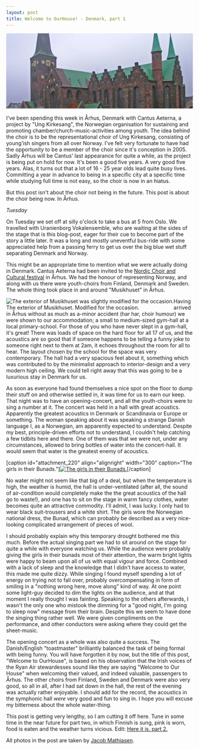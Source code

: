 ```yaml
---
layout: post
title: Welcome to OurHouse! - Denmark, part 1
---
```


<img src="/img/den1.jpg" alt="OurHouse"/>

I've been spending this week in &Aring;rhus, Denmark with Cantus Aeterna, a project by "Ung Kirkesang", the Norwegian organisation for sustaining and promoting chamber/church-music-activities among youth. The idea behind the choir is to be the representational choir of Ung Kirkesang, consisting of young'ish singers from all over Norway. I've felt very fortunate to have had the opportunity to be a member of the choir since it's conception in 2005. Sadly &Aring;rhus will be Cantus' last appearance for quite a while, as the project is being put on hold for now. It's been a good five years. A very good five years. Alas, it turns out that a lot of 16 - 25 year olds lead quite busy lives. Committing a year in advance to being in a specific city at a specific time while studying full time is not easy, so the choir is now in an hiatus.

But this post isn't about the choir not being in the future. This post is about the choir being now. In &Aring;rhus.

<em>Tuesday</em>

On Tuesday we set off at silly o'clock to take a bus at 5 from Oslo. We travelled with Uranienborg Vokalensemble, who are waiting at the sides of the stage that is this blog-post, eager for their cue to become part of the story a little later. It was a long and mostly uneventful bus-ride with some appreciated help from a passing ferry to get us over the big blue wet stuff separating Denmark and Norway.

This might be an appropriate time to mention what we were actually doing in Denmark. Cantus Aeterna had been invited to the <a href="http://www.nkkf.dk" target="_blank">Nordic Choir and Cultural festival</a> in &Aring;rhus. We had the honour of representing Norway, and along with us there were youth-choirs from Finland, Denmark and Sweden. The whole thing took place in and around "Musikhuset" in &Aring;rhus.

<div style="float:left" id="image" width="300px">
<img src="http://www.christianleonardquale.com/wp-content/uploads/2010/11/Nkkf_28Juni-6817-300x300.jpg" alt="The exterior of Musikhuset was slightly modified for the occasion."/><br>
The exterior of Musikhuset. Modified for the occasion.
</div>

Having arrived in &Aring;rhus without as much as a-minor accident (har har, choir humour) we were shown to our accommodation; a small to medium-sized gym-hall at a local primary-school. For those of you who have never slept in a gym-hall, it's great! There was loads of space on the hard floor for all 17 of us, and the acoustics are so good that if someone happens to be telling a funny joke to someone right next to them at 2am, it echoes throughout the room for all to hear. The layout chosen by the school for the space was very contemporary. The hall had a very spacious feel about it, something which was contributed to by the minimalist approach to interior-design and a very modern high ceiling. We could tell right away that this was going to be a luxurious stay in Denmark for us.

As soon as everyone had found themselves a nice spot on the floor to dump their stuff on and otherwise settled in, it was time for us to earn our keep. That night was to have an opening-concert, and all the youth-choirs were to sing a number at it. The concert was held in a hall with great acoustics. Apparently the greatest acoustics in Denmark or Scandinavia or Europe or something. The woman speaking about it was speaking a strange Danish language I, as a Norwegian, am apparently expected to understand. Despite my best, principle-driven efforts not to understand, I couldn't help catching a few tidbits here and there. One of them was that we were not, under any circumstances, allowed to bring bottles of water into the concert-hall. It would seem that water is the greatest enemy of acoustics.

[caption id="attachment_220" align="alignright" width="300" caption="The girls in their Bunads."]<a href="http://www.christianleonardquale.com/wp-content/uploads/2010/11/bunader.jpg"><img class="size-medium wp-image-220" title="bunader" src="http://www.christianleonardquale.com/wp-content/uploads/2010/11/bunader-300x150.jpg" alt="The girls in their Bunads." width="300" height="150" /></a>[/caption]

No water might not seem like that big of a deal, but when the temperature is high, the weather is humid, the hall is under-ventilated (after all, the sound of air-condition would completely make the the great acoustics of the hall go to waste!), and one has to sit on the stage in warm fancy clothes, water becomes quite an attractive commodity. I'll admit, I was lucky. I only had to wear black suit-trousers and a white shirt.  The girls wore the Norwegian national dress, the Bunad, which can probably be described as a very nice-looking complicated arrangement of pieces of wool.

I should probably explain why this temporary drought bothered me this much. Before the actual singing part we had to sit around on the stage for quite a while with everyone watching us. While the audience were probably giving the girls in their bunads most of their attention, the warm bright lights were happy to beam upon all of us with equal vigour and force. Combined with a lack of sleep and the knowledge that I didn't have access to water, this made me quite dizzy. While singing I found myself spending a lot of energy on trying not to fall over, probably overcompensating in form of smiling in a "nothing wrong here, move along" kind of way. At one point some light-guy decided to dim the lights on the audience, and at that moment I really thought I was fainting. Speaking to the others afterwards, I wasn't the only one who mistook the dimming for a "good night, I'm going to sleep now" message from their brain. Despite this we seem to have done the singing thing rather well. We were given compliments on the performance, and other conductors were asking where they could get the sheet-music.

The opening concert as a whole was also quite a success. The Danish/English "toastmaster" brilliantly balanced the task of being formal with being funny. You will have forgotten it by now, but the title of this post, "Welcome to OurHouse", is based on his observation that the Irish voices of the Ryan Air stewardesses sound like they are saying "Welcome to Our House" when welcoming their valued, and indeed valuable, passengers to &Aring;rhus. The other choirs from Finland, Sweden and Denmark were also very good, so all in all, after I had sat down in the hall, the rest of the evening was actually rather enjoyable. I should add for the record, the acoustics in the symphonic hall <em>were</em> very good and fun to sing in. I hope you will excuse my bitterness about the whole water-thing.

This post is getting very lengthy, so I am cutting it off here. Tune in some time in the near future for part two, in which Finnish is sung, pink is worn, food is eaten and the weather turns vicious. Edit: <a href="http://www.christianleonardquale.com/?p=71">Here it is, part 2.</a>

All photos in the post are taken by <a href="http://www.jacobmathiasen.dk/?page_id=474" target="_blank">Jacob Mathiasen</a>.